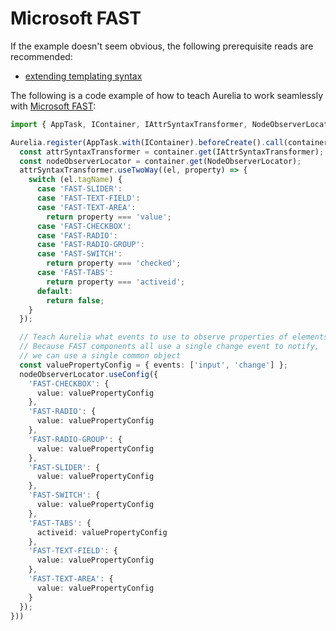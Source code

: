 # Microsoft FAST

If the example doesn't seem obvious, the following prerequisite reads are recommended:

* [extending templating syntax](https://github.com/aurelia/aurelia/tree/1bdb122cd1af090b298c934325d917b9bd494949/docs/user-docs/app-basics/extening-templating-syntax.md)

The following is a code example of how to teach Aurelia to work seamlessly with [Microsoft FAST](https://www.fast.design/):

```typescript
import { AppTask, IContainer, IAttrSyntaxTransformer, NodeObserverLocator } from 'aurelia';

Aurelia.register(AppTask.with(IContainer).beforeCreate().call(container => {
  const attrSyntaxTransformer = container.get(IAttrSyntaxTransformer);
  const nodeObserverLocator = container.get(NodeObserverLocator);
  attrSyntaxTransformer.useTwoWay((el, property) => {
    switch (el.tagName) {
      case 'FAST-SLIDER':
      case 'FAST-TEXT-FIELD':
      case 'FAST-TEXT-AREA':
        return property === 'value';
      case 'FAST-CHECKBOX':
      case 'FAST-RADIO':
      case 'FAST-RADIO-GROUP':
      case 'FAST-SWITCH':
        return property === 'checked';
      case 'FAST-TABS':
        return property === 'activeid';
      default:
        return false;
    }
  });

  // Teach Aurelia what events to use to observe properties of elements.
  // Because FAST components all use a single change event to notify,
  // we can use a single common object
  const valuePropertyConfig = { events: ['input', 'change'] };
  nodeObserverLocator.useConfig({
    'FAST-CHECKBOX': {
      value: valuePropertyConfig
    },
    'FAST-RADIO': {
      value: valuePropertyConfig
    },
    'FAST-RADIO-GROUP': {
      value: valuePropertyConfig
    },
    'FAST-SLIDER': {
      value: valuePropertyConfig
    },
    'FAST-SWITCH': {
      value: valuePropertyConfig
    },
    'FAST-TABS': {
      activeid: valuePropertyConfig
    },
    'FAST-TEXT-FIELD': {
      value: valuePropertyConfig
    },
    'FAST-TEXT-AREA': {
      value: valuePropertyConfig
    }
  });
}))
```

